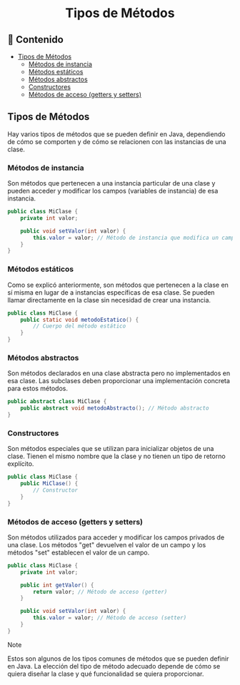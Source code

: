 <h1 align="center">Tipos de Métodos</h1>

<h2>📑 Contenido</h2>

- [Tipos de Métodos](#tipos-de-métodos)
  - [Métodos de instancia](#métodos-de-instancia)
  - [Métodos estáticos](#métodos-estáticos)
  - [Métodos abstractos](#métodos-abstractos)
  - [Constructores](#constructores)
  - [Métodos de acceso (getters y setters)](#métodos-de-acceso-getters-y-setters)

## Tipos de Métodos

Hay varios tipos de métodos que se pueden definir en Java, dependiendo de cómo se comporten y de cómo se relacionen con las instancias de una clase.

### Métodos de instancia

Son métodos que pertenecen a una instancia particular de una clase y pueden acceder y modificar los campos (variables de instancia) de esa instancia.

```java
public class MiClase {
    private int valor;

    public void setValor(int valor) {
        this.valor = valor; // Método de instancia que modifica un campo de instancia
    }
}
```

### Métodos estáticos

Como se explicó anteriormente, son métodos que pertenecen a la clase en sí misma en lugar de a instancias específicas de esa clase. Se pueden llamar directamente en la clase sin necesidad de crear una instancia.

```java
public class MiClase {
    public static void metodoEstatico() {
        // Cuerpo del método estático
    }
}
```

### Métodos abstractos

Son métodos declarados en una clase abstracta pero no implementados en esa clase. Las subclases deben proporcionar una implementación concreta para estos métodos.

```java
public abstract class MiClase {
    public abstract void metodoAbstracto(); // Método abstracto
}
```

### Constructores

Son métodos especiales que se utilizan para inicializar objetos de una clase. Tienen el mismo nombre que la clase y no tienen un tipo de retorno explícito.

```java
public class MiClase {
    public MiClase() {
        // Constructor
    }
}
```

### Métodos de acceso (getters y setters)

Son métodos utilizados para acceder y modificar los campos privados de una clase. Los métodos "get" devuelven el valor de un campo y los métodos "set" establecen el valor de un campo.

```java
public class MiClase {
    private int valor;

    public int getValor() {
        return valor; // Método de acceso (getter)
    }

    public void setValor(int valor) {
        this.valor = valor; // Método de acceso (setter)
    }
}
```

> [!NOTE]
>
> Estos son algunos de los tipos comunes de métodos que se pueden definir en Java. La elección del tipo de método adecuado depende de cómo se quiera diseñar la clase y qué funcionalidad se quiera proporcionar.
